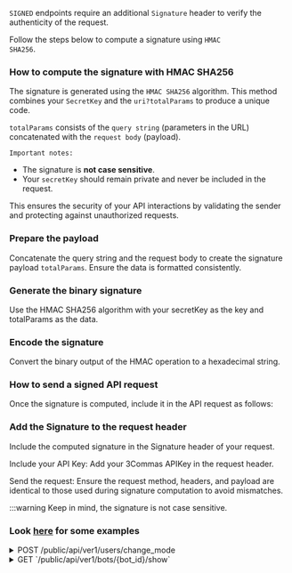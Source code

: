 <code>SIGNED</code> endpoints require an additional <code>Signature</code> header to verify the authenticity of the request.

Follow the steps below to compute a signature using <code>HMAC SHA256</code>.

### How to compute the signature with HMAC SHA256

The signature is generated using the <code>HMAC SHA256</code> algorithm. This method combines your <code>SecretKey</code> and the <code>uri?totalParams</code> to produce a unique code.

<code>totalParams</code> consists of the <code>query string</code> (parameters in the URL) concatenated with the <code>request body</code> (payload).

    Important notes:

- The signature is **not case sensitive**.
- Your `secretKey` should remain private and never be included in the request.

This ensures the security of your API interactions by validating the sender and protecting against unauthorized requests.

### Prepare the payload

Concatenate the query string and the request body to create the signature payload <code>totalParams</code>.
Ensure the data is formatted consistently.

### Generate the binary signature

Use the HMAC SHA256 algorithm with your secretKey as the key and totalParams as the data.

### Encode the signature

Convert the binary output of the HMAC operation to a hexadecimal string.

### How to send a signed API request

Once the signature is computed, include it in the API request as follows:

### Add the Signature to the request header

Include the computed signature in the Signature header of your request.

Include your API Key:
Add your 3Commas APIKey in the request header.

Send the request:
Ensure the request method, headers, and payload are identical to those used during signature computation to avoid mismatches.

:::warning
Keep in mind, the signature is not case sensitive.

### Look [here](https://3commas-io.github.io/public-api-signature-calculator-example/) for some examples

<details>
<summary>POST /public/api/ver1/users/change_mode</summary>
Here is a step-by-step example of how to send a valid signed payload from the Linux command line using <code>echo</code>, <code>openssl</code>, and <code>curl</code>.

Key | Value
------------ | ------------
api_key | vmPUZE6mv9SD5VNHk4HlWFsOr6aKE2zvsw0MuIgwCIPy6utIco14y7Ju91duEh8A
secret | NhqPtmdSJYdKjVHjA7PZj4Mge3R5YNiP1e3UZjInClVN65XAbvqqM6A7H5fATj0j

Parameter | Value
------------ | ------------
mode | paper

### Examples

### Example 1, as a query string

- **queryString:** mode=paper
- **HMAC SHA256 signature:**

    ```
    [linux]$ echo -n "/public/api/ver1/users/change_mode?mode=paper" | openssl dgst -sha256 -hmac "NhqPtmdSJYdKjVHjA7PZj4Mge3R5YNiP1e3UZjInClVN65XAbvqqM6A7H5fATj0j"
    (stdin)= bca8d8c10acfbe8e76c5335d3efbe0a550487170a8bb7aaea0a13efabab55316
    ```

- **curl command:**

    ```
    (HMAC SHA256)
    [linux]$ curl -H "Apikey: vmPUZE6mv9SD5VNHk4HlWFsOr6aKE2zvsw0MuIgwCIPy6utIco14y7Ju91duEh8A" -H "Signature: bca8d8c10acfbe8e76c5335d3efbe0a550487170a8bb7aaea0a13efabab55316" -X POST 'https://api.3commas.io/public/api/ver1/users/change_mode?mode=paper'
    ```

### Example 2, as a request body

- **requestBody:** mode=paper
- **HMAC SHA256 signature:**

    ```
    [linux]$ echo -n "/public/api/ver1/users/change_mode?mode=paper" | openssl dgst -sha256 -hmac "NhqPtmdSJYdKjVHjA7PZj4Mge3R5YNiP1e3UZjInClVN65XAbvqqM6A7H5fATj0j"
    (stdin)= bca8d8c10acfbe8e76c5335d3efbe0a550487170a8bb7aaea0a13efabab55316
    ```

- **curl command:**

    ```
    (HMAC SHA256)
    [linux]$ curl -H "Apikey: vmPUZE6mv9SD5VNHk4HlWFsOr6aKE2zvsw0MuIgwCIPy6utIco14y7Ju91duEh8A" -H "Signature: bca8d8c10acfbe8e76c5335d3efbe0a550487170a8bb7aaea0a13efabab55316" -X POST 'https://api.3commas.io/public/api/ver1/users/change_mode' -d 'mode=paper' 
    ```
  
### Example 3, as a raw json

- **requestBody:** ```json'{"mode": "paper"}'```
- **HMAC SHA256 signature:**

    ```
    [linux]$ echo -n "/public/api/ver1/users/change_mode?{\"mode\": \"paper\"}" | openssl dgst -sha256 -hmac "NhqPtmdSJYdKjVHjA7PZj4Mge3R5YNiP1e3UZjInClVN65XAbvqqM6A7H5fATj0j"
    (stdin)= 0475b407ba6f2388d213134e478b330f74073388a232737837f79018694ae373
    ```

- **curl command:**

    ```
    (HMAC SHA256)
    [linux]$ curl -H "Apikey: vmPUZE6mv9SD5VNHk4HlWFsOr6aKE2zvsw0MuIgwCIPy6utIco14y7Ju91duEh8A" -H "Signature: 0475b407ba6f2388d213134e478b330f74073388a232737837f79018694ae373" -H "Content-Type: application/json" -X POST 'https://api.3commas.io/public/api/ver1/users/change_mode' --data-raw '{"mode": "paper"}' 
    ```

</details>

<details>
<summary>GET `/public/api/ver1/bots/{bot_id}/show`</summary>
Here is a step-by-step example of how to test your endpoint through postman.

Once Postman works with the values, you can implement it in code.

### Set up GET url

- **With include_events:**
`<https://api.3commas.io/public/api/ver1/bots/EnterBotIdHere/show?include_events=true>`

By using include_events in the query string, in Postman, your Params field will be automatically filled in

### Calculate your Signature

Use a HMAC SHA256 generator tool.

"" | ""
------------ | ------------
Input value | /public/api/ver1/bots/84512/show?include_events=true
Secret Key | Use your secret API key from 3commas
Hashed Output | Signature result to be used in Step 3

### Set up Headers

Key | Value
------------ | ------------
Apikey | 3commas API key goes here
Signature | Calculated Signature from Step 2 goes here

These 2 key/value pairs can be entered in Postman under Headers (which is located under the GET url field)

### Receive JSON object

If you have followed these steps you should now receive a status 200 OK with your JSON data.

</details>
